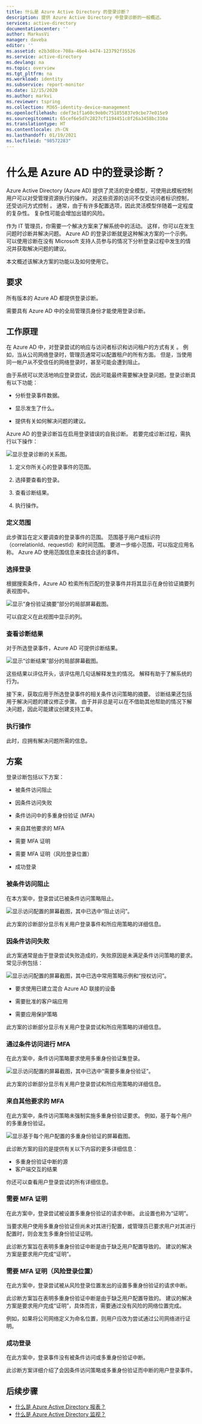 ```yaml
---
title: 什么是 Azure Active Directory 的登录诊断？
description: 提供 Azure Active Directory 中登录诊断的一般概述。
services: active-directory
documentationcenter: ''
author: MarkusVi
manager: daveba
editor: ''
ms.assetid: e2b3d8ce-708a-46e4-b474-123792f35526
ms.service: active-directory
ms.devlang: na
ms.topic: overview
ms.tgt_pltfrm: na
ms.workload: identity
ms.subservice: report-monitor
ms.date: 12/15/2020
ms.author: markvi
ms.reviewer: tspring
ms.collection: M365-identity-device-management
ms.openlocfilehash: cdef3e1f1a60c9eb0c751855837e9cbe77e015e9
ms.sourcegitcommit: 65cef6e5d7c2827cf1194451c8f26a3458bc310a
ms.translationtype: HT
ms.contentlocale: zh-CN
ms.lasthandoff: 01/19/2021
ms.locfileid: "98572283"
---
```

# <a name="what-is-the-sign-in-diagnostic-in-azure-ad"></a>什么是 Azure AD 中的登录诊断？

Azure Active Directory (Azure AD) 提供了灵活的安全模型，可使用此模板控制用户可以对受管理资源执行的操作。 对这些资源的访问不仅受访问者标识控制，还受访问方式控制 。 通常，由于有许多配置选项，因此灵活模型伴随着一定程度的复杂性。 复杂性可能会增加出错的风险。

作为 IT 管理员，你需要一个解决方案来了解系统中的活动。 这样，你可以在发生问题时诊断并解决问题。 Azure AD 的登录诊断就是这种解决方案的一个示例。 可以使用诊断在没有 Microsoft 支持人员参与的情况下分析登录过程中发生的情况并获取解决问题的建议。

本文概述该解决方案的功能以及如何使用它。

## <a name="requirements"></a>要求

所有版本的 Azure AD 都提供登录诊断。

需要具有 Azure AD 中的全局管理员身份才能使用登录诊断。

## <a name="how-it-works"></a>工作原理

在 Azure AD 中，对登录尝试的响应与访问者标识和访问租户的方式有关 。 例如，当从公司网络登录时，管理员通常可以配置租户的所有方面。 但是，当使用同一帐户从不受信任的网络登录时，甚至可能会遭到阻止。

由于系统可以灵活地响应登录尝试，因此可能最终需要解决登录问题。登录诊断具有以下功能：

- 分析登录事件数据。

- 显示发生了什么。

- 提供有关如何解决问题的建议。

Azure AD 的登录诊断旨在启用登录错误的自我诊断。 若要完成诊断过程，需执行以下操作：

![显示登录诊断的关系图。](./media/overview-sign-in-diagnostics/process.png)

1. 定义你所关心的登录事件的范围。

2. 选择要查看的登录。

3. 查看诊断结果。

4. 执行操作。

### <a name="define-scope"></a>定义范围

此步骤旨在定义要调查的登录事件的范围。 范围基于用户或标识符（correlationId、requestId）和时间范围。 要进一步缩小范围，可以指定应用名称。 Azure AD 使用范围信息来查找合适的事件。  

### <a name="select-sign-in"></a>选择登录  

根据搜索条件，Azure AD 检索所有匹配的登录事件并将其显示在身份验证摘要列表视图中。

![显示“身份验证摘要”部分的局部屏幕截图。](./media/overview-sign-in-diagnostics/authentication-summary.png)

可以自定义在此视图中显示的列。

### <a name="review-diagnostic"></a>查看诊断结果

对于所选登录事件，Azure AD 可提供诊断结果。

![显示“诊断结果”部分的局部屏幕截图。](./media/overview-sign-in-diagnostics/diagnostics-results.png)

这些结果以评估开头，该评估用几句话解释发生的情况。 解释有助于了解系统的行为。

接下来，获取应用于所选登录事件的相关条件访问策略的摘要。 诊断结果还包括用于解决问题的建议修正步骤。 由于并非总是可以在不借助其他帮助的情况下解决问题，因此可能建议创建支持工单。

### <a name="take-action"></a>执行操作

此时，应拥有解决问题所需的信息。

## <a name="scenarios"></a>方案

登录诊断包括以下方案：

- 被条件访问阻止

- 因条件访问失败

- 条件访问中的多重身份验证 (MFA)

- 来自其他要求的 MFA

- 需要 MFA 证明

- 需要 MFA 证明（风险登录位置）

- 成功登录

### <a name="blocked-by-conditional-access"></a>被条件访问阻止

在本方案中，登录尝试已被条件访问策略阻止。

![显示访问配置的屏幕截图，其中已选中“阻止访问”。](./media/overview-sign-in-diagnostics/block-access.png)

此方案的诊断部分显示有关用户登录事件和所应用策略的详细信息。

### <a name="failed-conditional-access"></a>因条件访问失败

此方案通常是由于登录尝试失败造成的，失败原因是未满足条件访问策略的要求。 常见示例包括：

![显示访问配置的屏幕截图，其中已选中常用策略示例和“授权访问”。](./media/overview-sign-in-diagnostics/require-controls.png)

- 要求使用已建立混合 Azure AD 联接的设备

- 需要批准的客户端应用

- 需要应用保护策略

此方案的诊断部分显示有关用户登录尝试和所应用策略的详细信息。

### <a name="mfa-from-conditional-access"></a>通过条件访问进行 MFA

在此方案中，条件访问策略要求使用多重身份验证集登录。

![显示访问配置的屏幕截图，其中已选中“需要多重身份验证”。](./media/overview-sign-in-diagnostics/require-mfa.png)

此方案的诊断部分显示有关用户登录尝试和所应用策略的详细信息。

### <a name="mfa-from-other-requirements"></a>来自其他要求的 MFA

在此方案中，条件访问策略未强制实施多重身份验证要求。 例如，基于每个用户的多重身份验证。

![显示基于每个用户配置的多重身份验证的屏幕截图。](./media/overview-sign-in-diagnostics/mfa-per-user.png)

此诊断方案的目的是提供有关以下内容的更多详细信息：

- 多重身份验证中断的源
- 客户端交互的结果

你还可以查看用户登录尝试的所有详细信息。

### <a name="mfa-proof-up-required"></a>需要 MFA 证明

在此方案中，登录尝试被设置多重身份验证的请求中断。 此设置也称为“证明”。

当要求用户使用多重身份验证但尚未对其进行配置，或管理员已要求用户对其进行配置时，则会发生多重身份验证证明。

此诊断方案旨在表明多重身份验证中断是由于缺乏用户配置导致的。 建议的解决方案是要求用户完成“证明”。

### <a name="mfa-proof-up-required-risky-sign-in-location"></a>需要 MFA 证明（风险登录位置）

在此方案中，登录尝试被从风险登录位置发出的设置多重身份验证的请求中断。

此诊断方案旨在表明多重身份验证中断是由于缺乏用户配置导致的。 建议的解决方案是要求用户完成“证明”，具体而言，需要通过没有风险的网络位置完成。

例如，如果将公司网络定义为命名位置，则用户应改为尝试通过公司网络进行证明。

### <a name="successful-sign-in"></a>成功登录

在此方案中，登录事件没有被条件访问或多重身份验证中断。

此诊断方案详细介绍了会因条件访问策略或多重身份验证而中断的用户登录事件。

## <a name="next-steps"></a>后续步骤

- [什么是 Azure Active Directory 报表？](overview-reports.md)
- [什么是 Azure Active Directory 监视？](overview-monitoring.md)
